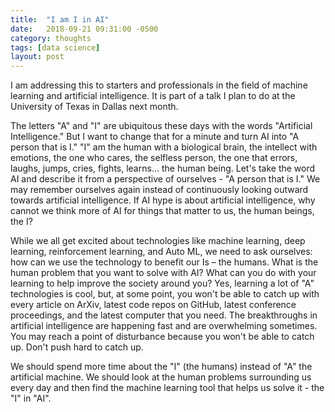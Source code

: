 ```yaml
---
title:  "I am I in AI"
date:   2018-09-21 09:31:00 -0500
category: thoughts 
tags: [data science]
layout: post
---
```


I am addressing this to starters and professionals in the field of machine learning and artificial intelligence. It is part of a talk I plan to do at the University of Texas in Dallas next month.

The letters "A" and "I" are ubiquitous these days with the words "Artificial Intelligence." But I want to change that for a minute and turn AI into "A person that is I." "I" am the human with a biological brain, the intellect with emotions, the one who cares, the selfless person, the one that errors, laughs, jumps, cries, fights, learns… the human being. Let's take the word AI and describe it from a perspective of ourselves - "A person that is I." We may remember ourselves again instead of continuously looking outward towards artificial intelligence. If AI hype is about artificial intelligence, why cannot we think more of AI for things that matter to us, the human beings, the I?

While we all get excited about technologies like machine learning, deep learning, reinforcement learning, and Auto ML, we need to ask ourselves: how can we use the technology to benefit our Is – the humans. What is the human problem that you want to solve with AI? What can you do with your learning to help improve the society around you? Yes, learning a lot of "A" technologies is cool, but, at some point, you won't be able to catch up with every article on ArXiv, latest code repos on GitHub, latest conference proceedings, and the latest computer that you need. The breakthroughs in artificial intelligence are happening fast and are overwhelming sometimes. You may reach a point of disturbance because you won't be able to catch up. Don't push hard to catch up.

We should spend more time about the "I" (the humans) instead of "A" the artificial machine. We should look at the human problems surrounding us every day and then find the machine learning tool that helps us solve it - the "I" in "AI".
